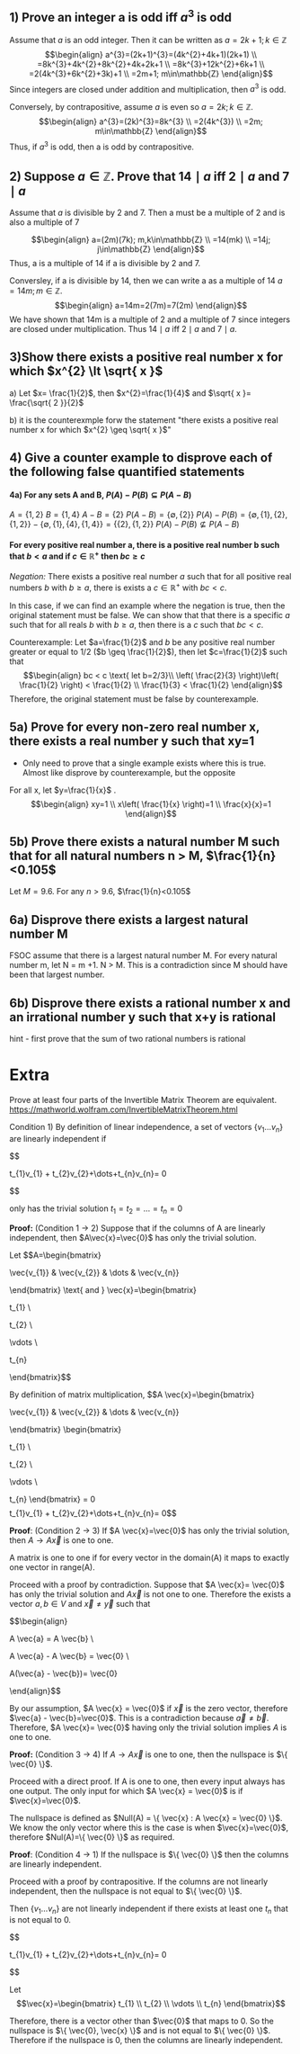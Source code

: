 ## 1) Prove an integer a is odd iff $a^{3}$ is odd
Assume that $a$ is an odd integer. Then it can be written as $a=2k+1; k\in\mathbb{Z}$
$$\begin{align}
a^{3}=(2k+1)^{3}=(4k^{2}+4k+1)(2k+1) \\
=8k^{3}+4k^{2}+8k^{2}+4k+2k+1 \\
=8k^{3}+12k^{2}+6k+1 \\
=2(4k^{3}+6k^{2}+3k)+1 \\
=2m+1; m\in\mathbb{Z}
\end{align}$$
Since integers are closed under addition and multiplication, then $a^{3}$ is odd.

Conversely, by contrapositive, assume $a$ is even so $a=2k; k\in\mathbb{Z}$.
$$\begin{align}
a^{3}=(2k)^{3}=8k^{3} \\
=2(4k^{3}) \\
=2m; m\in\mathbb{Z}
\end{align}$$
Thus, if $a^{3}$ is odd, then a is odd by contrapositive.

## 2) Suppose $a\in\mathbb{Z}$. Prove that $14\mid a$ iff $2\mid a$ and $7\mid a$
Assume that $a$ is divisible by 2 and 7. Then a must be a multiple of 2 and is also a multiple of 7

$$\begin{align}
a=(2m)(7k); m,k\in\mathbb{Z} \\
=14(mk) \\
=14j; j\in\mathbb{Z}
\end{align}$$
Thus, a is a multiple of 14 if a is divisible by 2 and 7.

Conversley, if a is divisible by 14, then we can write a as a multiple of 14 $a=14m; m\in\mathbb{Z}$. 
$$\begin{align}
a=14m=2(7m)=7(2m)
\end{align}$$
We have shown that 14m is a multiple of 2 and a multiple of 7 since integers are closed under multiplication. Thus $14\mid a$ iff $2\mid a$ and $7\mid a$.

## 3)Show there exists a positive real number x for which $x^{2} \lt \sqrt{ x }$
a) Let  $x= \frac{1}{2}$, then $x^{2}=\frac{1}{4}$ and $\sqrt{ x }= \frac{\sqrt{ 2 }}{2}$

b) it is the counterexmple forw the statement "there exists a positive real number x for which $x^{2} \geq \sqrt{ x }$"

## 4) Give a counter example to disprove each of the following false quantified statements
#### 4a) For any sets A and B,  $P(A) - P(B) \subseteq P(A-B)$
$A=\{1,2\}$   $B=\{1, 4\}$
$A-B=\{ 2 \}$   $P(A-B)=\{ \emptyset, \{ 2 \}\}$
$P(A) - P(B)=\{ \emptyset, \{ 1 \}, \{ 2 \}, \{ 1,2 \} \}-\{ \emptyset,\{ 1 \},\{ 4 \}, \{ 1,4 \} \}=\{ \{ 2 \}, \{ 1,2 \} \}$
$P(A)-P(B) \nsubseteq P(A-B)$

#### For every positive real number a, there is a positive real number b such that $b<a$ and if $c\in\mathbb{R}^+$ then  $bc \geq c$
*Negation:* There exists a positive real number $a$ such that for all positive real numbers $b$ with $b\geq a$, there is exists a $c \in \mathbb{R}^+$ with $bc < c$.

In this case, if we can find an example where the negation is true, then the original statement must be false. We can show that that there is a specific $a$ such that for all reals $b$ with $b \geq a$, then there is a $c$ such that $bc < c$.

Counterexample: Let $a=\frac{1}{2}$ and $b$ be any positive real number greater or equal to 1/2 ($b \geq \frac{1}{2}$), then let $c=\frac{1}{2}$ such that 
$$\begin{align}
bc < c  \text{ let b=2/3}\\
\left( \frac{2}{3} \right)\left( \frac{1}{2} \right) < \frac{1}{2} \\
\frac{1}{3} < \frac{1}{2}
\end{align}$$
Therefore, the original statement must be false by counterexample.

## 5a) Prove for every non-zero real number x, there exists a real number y such that xy=1
- Only need to prove that a single example exists where this is true. Almost like disprove by counterexample, but the opposite

For all x, let $y=\frac{1}{x}$ .
$$\begin{align}
xy=1 \\
x\left( \frac{1}{x} \right)=1 \\
\frac{x}{x}=1
\end{align}$$
## 5b) Prove there exists a natural number M such that for all natural numbers n > M, $\frac{1}{n}<0.105$ 

Let $M=9.6$. For any $n>9.6$, $\frac{1}{n}<0.105$

## 6a) Disprove there exists a largest natural number M
FSOC assume that there is a largest natural number M. For every natural number m, let N = m +1. N > M. This is a contradiction since M should have been that largest number.  

## 6b) Disprove there exists a rational number x and an irrational number y such that x+y is rational
hint - first prove that the sum of two rational numbers is rational

# Extra
Prove at least four parts of the Invertible Matrix Theorem are equivalent.
https://mathworld.wolfram.com/InvertibleMatrixTheorem.html

Condition 1) By definition of linear independence, a set of vectors $\{ v_{1}\dots v_{n} \}$ are linearly independent if

$$

t_{1}v_{1} + t_{2}v_{2}+\dots+t_{n}v_{n}= 0

$$

only has the trivial solution $t_{1}=t_{2}=\dots=t_{n}=0$

**Proof:** (Condition 1 -> 2) Suppose that if the columns of A are linearly independent, then $A\vec{x}=\vec{0}$ has only the trivial solution.

  

Let $$A=\begin{bmatrix}

\vec{v_{1}} & \vec{v_{2}} & \dots & \vec{v_{n}}

\end{bmatrix} \text{ and } \vec{x}=\begin{bmatrix}

t_{1} \\

t_{2} \\

\vdots \\

t_{n}

\end{bmatrix}$$

By definition of matrix multiplication, $$A \vec{x}=\begin{bmatrix}

\vec{v_{1}} & \vec{v_{2}} & \dots & \vec{v_{n}}

\end{bmatrix} \begin{bmatrix}

t_{1} \\

t_{2} \\

\vdots \\

t_{n}
\end{bmatrix} = 0$$$$t_{1}v_{1} + t_{2}v_{2}+\dots+t_{n}v_{n}= 0$$

**Proof**: (Condition 2 -> 3) If $A \vec{x}=\vec{0}$ has only the trivial solution, then $A \to A \vec{x}$ is one to one.

A matrix is one to one if for every vector in the domain(A) it maps to exactly one vector in range(A).

Proceed with a proof by contradiction. Suppose that $A \vec{x}= \vec{0}$ has only the trivial solution and $A \vec{x}$ is not one to one. Therefore the exists a vector $a, b \in V$ and $\vec{x} \neq \vec{y}$ such that

$$\begin{align}

A \vec{a} = A \vec{b} \\

A \vec{a} - A \vec{b} = \vec{0} \\

A(\vec{a} - \vec{b})= \vec{0}

\end{align}$$

By our assumption, $A \vec{x} = \vec{0}$ if $\vec{x}$ is the zero vector, therefore $\vec{a} - \vec{b}=\vec{0}$. This is a contradiction because $\vec{a} \neq \vec{b}$. Therefore, $A \vec{x}= \vec{0}$ having only the trivial solution implies $A$ is one to one.
  

**Proof:** (Condition 3 -> 4) If $A \to A \vec{x}$ is one to one, then the nullspace is $\{ \vec{0} \}$.

Proceed with a direct proof. If A is one to one, then every input always has one output. The only input for which $A \vec{x} = \vec{0}$ is if $\vec{x}=\vec{0}$.

The nullspace is defined as $Null(A) = \{ \vec{x} : A \vec{x} = \vec{0} \}$. We know the only vector where this is the case is when $\vec{x}=\vec{0}$, therefore $Nul(A)=\{ \vec{0} \}$ as required.

  

**Proof**: (Condition 4 -> 1) If the nullspace is $\{ \vec{0} \}$ then the columns are linearly independent.

Proceed with a proof by contrapositive. If the columns are not linearly independent, then the nullspace is not equal to $\{ \vec{0} \}$.

Then $\{ v_{1}\dots v_{n} \}$ are not linearly independent if there exists at least one $t_{n}$ that is not equal to 0.

$$

t_{1}v_{1} + t_{2}v_{2}+\dots+t_{n}v_{n}= 0

$$

Let
$$\vec{x}=\begin{bmatrix}
t_{1} \\
t_{2} \\
\vdots \\
t_{n}
\end{bmatrix}$$

Therefore, there is a vector other than $\vec{0}$ that maps to 0. So the nullspace is $\{ \vec{0}, \vec{x} \}$ and is not equal to $\{ \vec{0} \}$. Therefore if the nullspace is 0, then the columns are linearly independent.